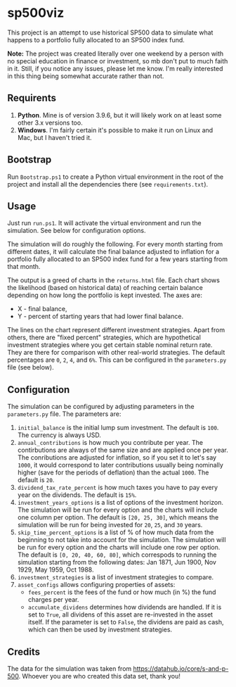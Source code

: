 # sp500viz

This project is an attempt to use historical SP500 data to simulate what happens to a portfolio fully allocated to an SP500 index fund.

**Note:** The project was created literally over one weekend by a person with no special education in finance or investment, so mb don't put to much faith in it. Still, if you notice any issues, please let me know. I'm really interested in this thing being somewhat accurate rather than not.

## Requirents

1. **Python**. Mine is of version 3.9.6, but it will likely work on at least some other 3.x versions too.
1. **Windows**. I'm fairly certain it's possible to make it run on Linux and Mac, but I haven't tried it.

## Bootstrap

Run `Bootstrap.ps1` to create a Python virtual environment in the root of the project and install all the dependencies there (see `requirements.txt`).

## Usage

Just run `run.ps1`. It will activate the virtual environment and run the simulation. See below for configuration options.

The simulation will do roughly the following. For every month starting from different dates, it will calculate the final balance adjusted to inflation for a portfolio fully allocated to an SP500 index fund for a few years starting from that month.

The output is a greed of charts in the `returns.html` file. Each chart shows the likelihood (based on historical data) of reaching certain balance depending on how long the portfolio is kept invested. The axes are:
* X - final balance,
* Y - percent of starting years that had lower final balance.

The lines on the chart represent different investment strategies. Apart from others, there are "fixed percent" strategies, which are hypothetical investment strategies where you get certain stable nominal return rate. They are there for comparison with other real-world strategies. The default percentages are `0`, `2`, `4`, and `6%`. This can be configured in the `parameters.py` file (see below).

## Configuration

The simulation can be configured by adjusting parameters in the `parameters.py` file. The parameters are:

1. `initial_balance` is the initial lump sum investment. The default is `100`. The currency is always USD.
1. `annual_contributions` is how much you contribute per year. The contirbutions are always of the same size and are applied once per year. The conributions are adjusted for inflation, so if you set it to let's say `1000`, it would correspond to later contributions usually being nominally higher (save for the periods of deflation) than the actual `1000`. The default is `20`.
1. `dividend_tax_rate_percent` is how much taxes you have to pay every year on the dividends. The default is `15%`.
1. `investment_years_options` is a list of options of the investment horizon. The simulation will be run for every option and the charts will include one column per option. The default is `[20, 25, 30]`, which means the simulation will be run for being invested for `20`, `25`, and `30` years.
1. `skip_time_percent_options` is a list of % of how much data from the beginning to not take into account for the simulation. The simulation will be run for every option and the charts will include one row per option. The default is `[0, 20, 40, 60, 80]`, which correspods to running the simulation starting from the following dates: Jan 1871, Jun 1900, Nov 1929, May 1959, Oct 1988.
1. `investment_strategies` is a list of investment strategies to compare.
1. `asset_configs` allows configuring properties of assets:
    - `fees_percent` is the fees of the fund or how much (in %) the fund charges per year.
    - `accumulate_dividens` determines how dividends are handled. If it is set to `True`, all dividens of this asset are re-invested in the asset itself. If the parameter is set to `False`, the dividens are paid as cash, which can then be used by investment strategies.


## Credits

The data for the simulation was taken from https://datahub.io/core/s-and-p-500. Whoever you are who created this data set, thank you!
